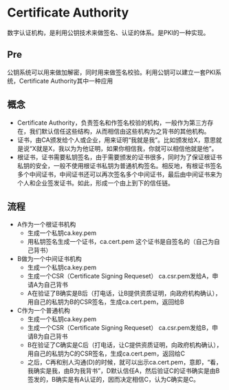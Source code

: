 # Certificate Authority
数字认证机构，是利用公钥技术来做签名、认证的体系。是PKI的一种实现。

## Pre
公钥系统可以用来做加解密，同时用来做签名校验。利用公钥可以建立一套PKI系统，Certificate Authority其中一种应用

## 概念
- Certificate Authority，负责签名和作签名校验的机构，一般作为第三方存在，我们默认信任这些结构，从而相信由这些机构为之背书的其他机构。
- 证书，由CA颁发给个人或企业，用来证明“我就是我”。比如颁发给X，意思就是说“X就是X，我以为为他证明，如果你相信我，你就可以相信他就是他”。
- 根证书，证书需要私钥签名，由于需要颁发的证书很多，同时为了保证根证书私钥的安全，一般不使用根证书私钥为普通机构签名。相反地，有根证书签名多个中间证书，中间证书还可以再次签名多个中间证书，最后由中间证书来为个人和企业签发证书。如此，形成一个由上到下的信任链。

## 流程
- A作为一个根证书机构
	- 生成一个私钥ca.key.pem
	- 用私钥签名生成一个证书，ca.cert.pem
	这个证书是自签名的（自己为自己背书）
- B做为一个中间证书机构
	- 生成一个私钥ca.key.pem
	- 生成一个CSR（Certificate Signing Requeset） ca.csr.pem发给A，申请A为自己背书
	- A在验证了B确实是B后（打电话，让B提供资质证明，向政府机构确认），用自己的私钥为B的CSR签名，生成ca.cert.pem，返回给B
- C作为一个普通机构
	- 生成一个私钥ca.key.pem
	- 生成一个CSR（Certificate Signing Requeset） ca.csr.pem发给B，申请B为自己背书
	- B在验证了C确实是C后（打电话，让C提供资质证明，向政府机构确认），用自己的私钥为C的CSR签名，生成ca.cert.pem，返回给C
	- 之后，C再和别人沟通(D)的时候，就可以出示ca.cert.pem，意即，“看，我确实是我，由B为我背书”，D默认信任A，然后验证C的证书确实是由B签发的，B确实是有A认证的，因而决定相信C，认为C确实是C。

